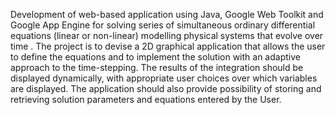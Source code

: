 Development of web-based application using  Java, Google Web Toolkit and Google App Engine for solving series of simultaneous ordinary differential equations (linear or non-linear) modelling physical systems that evolve over time .  The project is to devise a 2D graphical application that allows the user to define the equations and to implement the solution with an adaptive approach to the time-stepping. The results of the integration should be displayed dynamically, with appropriate user choices over which variables are displayed. The application should also provide possibility of storing and retrieving  solution parameters and equations entered by the User.